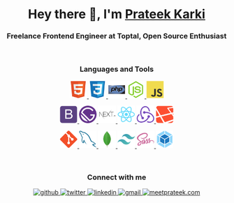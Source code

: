<h1 align="center">Hey there 👋, I'm <a href="https://meetprateek.com" target="_blank" rel="noopener"> Prateek Karki </a></h1>
<h3 align="center">Freelance Frontend Engineer at Toptal, Open Source Enthusiast</h3>

<br />

<h3 align="center">Languages and Tools</h3>
<div align="center"> 
<a href="https://www.w3.org/html/" target="_blank" rel="noopener"> <img src="https://raw.githubusercontent.com/prateekkarki/prateekkarki/main/icons/html5/html5-original.svg" alt="html5" width="40" height="40"/> </a> 
<a href="https://www.w3schools.com/css/" target="_blank" rel="noopener"> <img src="https://raw.githubusercontent.com/prateekkarki/prateekkarki/main/icons/css3/css3-original.svg" alt="css3" width="40" height="40"/> </a> 
<a href="https://www.php.net/" target="_blank" rel="noopener"> <img src="https://raw.githubusercontent.com/prateekkarki/prateekkarki/main/icons/php/php-original.svg" alt="php" width="40" height="40"/> </a> 
<a href="https://nodejs.org" target="_blank" rel="noopener"> <img src="https://raw.githubusercontent.com/prateekkarki/prateekkarki/main/icons/nodejs/nodejs-original.svg" alt="nodejs" width="40" height="40"/> </a> 
<a href="https://developer.mozilla.org/en-US/docs/Web/JavaScript" target="_blank" rel="noopener"> <img src="https://raw.githubusercontent.com/prateekkarki/prateekkarki/main/icons/javascript/javascript-original.svg" alt="javascript" width="40" height="40"/> </a> 

<a href="https://getbootstrap.com" target="_blank" rel="noopener"> <img src="https://raw.githubusercontent.com/prateekkarki/prateekkarki/main/icons/bootstrap/bootstrap.svg" alt="bootstrap" width="40" height="40"/> </a> 
<a href="https://www.gatsbyjs.com/" target="_blank" rel="noopener"> <img src="https://raw.githubusercontent.com/prateekkarki/prateekkarki/main/icons/gatsby/gatsby-original.svg" alt="gatsby" width="40" height="40"/> </a> 
<a href="https://nextjs.org/" target="_blank" rel="noopener"> <img src="https://raw.githubusercontent.com/prateekkarki/prateekkarki/main/icons/nextjs/nextjs.svg" alt="nextjs" width="40" height="40"/> </a> 
<a href="https://reactjs.org/" target="_blank" rel="noopener"> <img src="https://raw.githubusercontent.com/prateekkarki/prateekkarki/main/icons/react/react-original.svg" alt="react" width="40" height="40"/> </a> 
<a href="https://redux.js.org" target="_blank" rel="noopener"> <img src="https://raw.githubusercontent.com/prateekkarki/prateekkarki/main/icons/redux/redux-original.svg" alt="redux" width="40" height="40"/> </a> 
<a href="https://laravel.com/" target="_blank" rel="noopener"> <img src="https://raw.githubusercontent.com/prateekkarki/prateekkarki/main/icons/laravel/laravel-plain.svg" alt="laravel" width="40" height="40"/> </a> 

<a href="https://git-scm.com/" target="_blank" rel="noopener"> <img src="https://raw.githubusercontent.com/prateekkarki/prateekkarki/main/icons/git/git-original.svg" alt="git" width="40" height="40"/> </a> 
<a href="https://www.mysql.com/" target="_blank" rel="noopener"> <img src="https://raw.githubusercontent.com/prateekkarki/prateekkarki/main/icons/mysql/mysql-original.svg" alt="mysql" width="40" height="40"/> </a> 
<a href="https://www.mongodb.com/" target="_blank" rel="noopener"> <img src="https://raw.githubusercontent.com/prateekkarki/prateekkarki/main/icons/mongodb/mongodb-original.svg" alt="mongodb" width="40" height="40"/> </a> 
<a href="https://tailwindcss.com/" target="_blank" rel="noopener"> <img src="https://raw.githubusercontent.com/prateekkarki/prateekkarki/main/icons/tailwind/tailwind-alternative.svg" alt="tailwind" width="40" height="40"/> </a> 
<a href="https://sass-lang.com" target="_blank" rel="noopener"> <img src="https://raw.githubusercontent.com/prateekkarki/prateekkarki/main/icons/sass/sass-original.svg" alt="sass" width="40" height="40"/> </a> 
<a href="https://webpack.js.org" target="_blank" rel="noopener"> <img src="https://raw.githubusercontent.com/prateekkarki/prateekkarki/main/icons/webpack/webpack-original.svg" alt="webpack" width="40" height="40"/> </a> 
</div>
<br />


<h3 align="center">Connect with me</h3>
<div align="center">
<a href="https://github.com/prateekkarki" target="_blank" rel="noopener">
<img src=https://img.shields.io/badge/github-%2324292e.svg?&style=for-the-badge&logo=github&logoColor=white alt=github style="margin-bottom: 5px;" />
</a>
<a href="https://twitter.com/prateekkarki" target="_blank" rel="noopener">
<img src=https://img.shields.io/badge/twitter-%2300acee.svg?&style=for-the-badge&logo=twitter&logoColor=white alt=twitter style="margin-bottom: 5px;" />
</a>
<a href="https://linkedin.com/in/prateekkarki" target="_blank" rel="noopener">
<img src=https://img.shields.io/badge/linkedin-%231E77B5.svg?&style=for-the-badge&logo=linkedin&logoColor=white alt=linkedin style="margin-bottom: 5px;" />
</a>
<a href="mailto:info@meetprateek.com" target="_blank" rel="noopener">
<img src=https://img.shields.io/badge/gmail-%23d25f4c.svg?&style=for-the-badge&logo=gmail&logoColor=white alt=gmail style="margin-bottom: 5px;" />
</a>
<a href="https://meetprateek.com" target="_blank" rel="noopener">
<img src=https://img.shields.io/badge/website-%2324292e.svg?&style=for-the-badge alt="meetprateek.com" style="margin-bottom: 5px;" />
</a>
</div>
